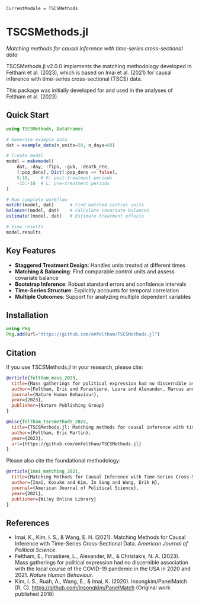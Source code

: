 ```@meta
CurrentModule = TSCSMethods
```

# TSCSMethods.jl

*Matching methods for causal inference with time-series cross-sectional data*

TSCSMethods.jl v2.0.0 implements the matching methodology developed in Feltham et al. (2023), which is based on Imai et al. (2021) for causal inference with time-series cross-sectional (TSCS) data.

This package was initially developed for and used in the analyses of Feltham et al. (2023).

## Quick Start

```julia
using TSCSMethods, DataFrames

# Generate example data
dat = example_data(n_units=50, n_days=60)

# Create model
model = makemodel(
    dat, :day, :fips, :gub, :death_rte,
    [:pop_dens], Dict(:pop_dens => false),
    5:10,    # F: post-treatment periods  
    -15:-10  # L: pre-treatment periods
)

# Run complete workflow
match!(model, dat)      # Find matched control units
balance!(model, dat)    # Calculate covariate balances  
estimate!(model, dat)   # Estimate treatment effects

# View results
model.results
```

## Key Features

- **Staggered Treatment Design**: Handles units treated at different times
- **Matching & Balancing**: Find comparable control units and assess covariate balance
- **Bootstrap Inference**: Robust standard errors and confidence intervals
- **Time-Series Structure**: Explicitly accounts for temporal correlation
- **Multiple Outcomes**: Support for analyzing multiple dependent variables

## Installation

```julia
using Pkg
Pkg.add(url="https://github.com/emfeltham/TSCSMethods.jl")
```

## Citation

If you use TSCSMethods.jl in your research, please cite:

```bibtex
@article{feltham_mass_2023,
  title={Mass gatherings for political expression had no discernible association with the local course of the COVID-19 pandemic in the USA in 2020 and 2021},
  author={Feltham, Eric and Forastiere, Laura and Alexander, Marcus and Christakis, Nicholas A},
  journal={Nature Human Behaviour},
  year={2023},
  publisher={Nature Publishing Group}
}

@misc{feltham_tscsmethods_2023,
  title={TSCSMethods.jl: Matching methods for causal inference with time-series cross-sectional data},
  author={Feltham, Eric Martin},
  year={2023},
  url={https://github.com/emfeltham/TSCSMethods.jl}
}
```

Please also cite the foundational methodology:

```bibtex
@article{imai_matching_2021,
  title={Matching Methods for Causal Inference with Time-Series Cross-Sectional Data},
  author={Imai, Kosuke and Kim, In Song and Wang, Erik H},
  journal={American Journal of Political Science},
  year={2021},
  publisher={Wiley Online Library}
}
```

## References

- Imai, K., Kim, I. S., & Wang, E. H. (2021). Matching Methods for Causal Inference with Time-Series Cross-Sectional Data. *American Journal of Political Science*.
- Feltham, E., Forastiere, L., Alexander, M., & Christakis, N. A. (2023). Mass gatherings for political expression had no discernible association with the local course of the COVID-19 pandemic in the USA in 2020 and 2021. *Nature Human Behaviour*.
- Kim, I. S., Ruah, A., Wang, E., & Imai, K. (2020). Insongkim/PanelMatch [R, C]. https://github.com/insongkim/PanelMatch (Original work published 2018)

